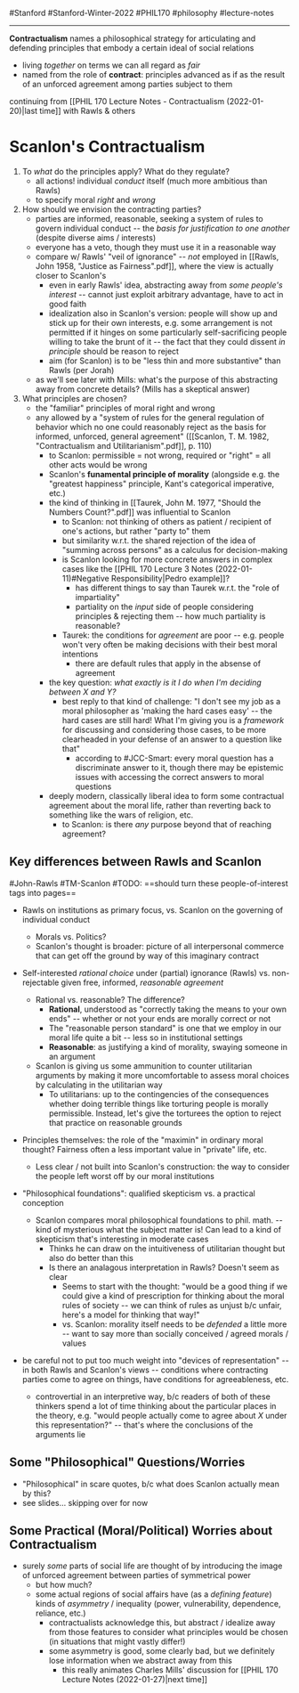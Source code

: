 #Stanford #Stanford-Winter-2022 #PHIL170 #philosophy #lecture-notes 
___
**Contractualism** names a philosophical strategy for articulating and defending principles that embody a certain ideal of social relations
- living *together* on terms we can all regard as *fair*
- named from the role of **contract**: principles advanced as if as the result of an unforced agreement among parties subject to them

continuing from [[PHIL 170 Lecture Notes - Contractualism (2022-01-20)|last time]] with Rawls & others

# Scanlon's Contractualism
1. To *what* do the principles apply? What do they regulate?
	- all actions! individual *conduct* itself (much more ambitious than Rawls)
	- to specify moral *right* and *wrong*
2. How should we envision the contracting parties?
	- parties are informed, reasonable, seeking a system of rules to govern individual conduct -- the *basis for justification to one another* (despite diverse aims / interests)
	- everyone has a veto, though they must use it in a reasonable way
	- compare w/ Rawls' "veil of ignorance" -- *not* employed in [[Rawls, John 1958, "Justice as Fairness".pdf]], where the view is actually closer to Scanlon's
		- even in early Rawls' idea, abstracting away from *some people's interest* -- cannot just exploit arbitrary advantage, have to act in good faith
		- idealization also in Scanlon's version: people will show up and stick up for their own interests, e.g. some arrangement is not permitted if it hinges on some particularly self-sacrificing people willing to take the brunt of it -- the fact that they could dissent *in principle* should be reason to reject
		- aim (for Scanlon) is to be "less thin and more substantive" than Rawls (per Jorah)
	- as we'll see later with Mills: what's the purpose of this abstracting away from concrete details? (Mills has a skeptical answer)
3. What principles are chosen?
	- the "familiar" principles of moral right and wrong
	- any allowed by a "system of rules for the general regulation of behavior which no one could reasonably reject as the basis for informed, unforced, general agreement" ([[Scanlon, T. M. 1982, "Contractualism and Utilitarianism".pdf]], p. 110)
		- to Scanlon: permissible = not wrong, required or "right" = all other acts would be wrong
		- Scanlon's **funamental principle of morality** (alongside e.g. the "greatest happiness" principle, Kant's categorical imperative, etc.)
		- the kind of thinking in [[Taurek, John M. 1977, "Should the Numbers Count?".pdf]] was influential to Scanlon
			- to Scanlon: not thinking of others as patient / recipient of one's actions, but rather "party to" them
			- but similarity w.r.t. the shared rejection of the idea of "summing across persons" as a calculus for decision-making
			- is Scanlon looking for more concrete answers in complex cases like the [[PHIL 170 Lecture 3 Notes (2022-01-11)#Negative Responsibility|Pedro example]]?
				- has different things to say than Taurek w.r.t. the "role of impartiality"
				- partiality on the *input* side of people considering principles & rejecting them -- how much partiality is reasonable?
			- Taurek: the conditions for *agreement* are poor -- e.g. people won't very often be making decisions with their best moral intentions
				- there are default rules that apply in the absense of agreement
		- the key question: *what exactly is it I do when I'm deciding between $X$ and $Y$?*
			- best reply to that kind of challenge: "I don't see my job as a moral philosopher as 'making the hard cases easy' -- the hard cases are still hard! What I'm giving you is a *framework* for discussing and considering those cases, to be more clearheaded in your defense of an answer to a question like that"
				- according to #JCC-Smart: every moral question has a discriminate answer to it, though there may be epistemic issues with accessing the correct answers to moral questions
		- deeply modern, classically liberal idea to form some contractual agreement about the moral life, rather than reverting back to something like the wars of religion, etc.
			- to Scanlon: is there *any* purpose beyond that of reaching agreement?

## Key differences between Rawls and Scanlon
#John-Rawls #TM-Scanlon
#TODO: ==should turn these people-of-interest tags into pages==
- Rawls on institutions as primary focus, vs. Scanlon on the governing of individual conduct
	- Morals vs. Politics?
	- Scanlon's thought is broader: picture of all interpersonal commerce that can get off the ground by way of this imaginary contract
- Self-interested *rational choice* under (partial) ignorance (Rawls) vs. non-rejectable given free, informed, *reasonable agreement*
	- Rational vs. reasonable? The difference?
		- **Rational**, understood as "correctly taking the means to your own ends" -- whether or not your ends are morally correct or not
		- The "reasonable person standard" is one that we employ in our moral life quite a bit -- less so in institutional settings
		- **Reasonable**: as justifying a kind of morality, swaying someone in an argument
	- Scanlon is giving us some ammunition to counter utilitarian arguments by making it more uncomfortable to assess moral choices by calculating in the utilitarian way
		- To utilitarians: up to the contingencies of the consequences whether doing terrible things like torturing people is morally permissible. Instead, let's give the torturees the option to reject that practice on reasonable grounds
- Principles themselves: the role of the "maximin" in ordinary moral thought? Fairness often a less important value in "private" life, etc.
	- Less clear / not built into Scanlon's construction: the way to consider the people left worst off by our moral institutions
- "Philosophical foundations": qualified skepticism vs. a practical conception
	- Scanlon compares moral philosophical foundations to phil. math. -- kind of mysterious what the subject matter is! Can lead to a kind of skepticism that's interesting in moderate cases
		- Thinks he can draw on the intuitiveness of utilitarian thought but also do better than this
		- Is there an analagous interpretation in Rawls? Doesn't seem as clear
			- Seems to start with the thought: "would be a good thing if we could give a kind of prescription for thinking about the moral rules of society -- we can think of rules as unjust b/c unfair, here's a model for thinking that way!"
			- vs. Scanlon: morality itself needs to be *defended* a little more -- want to say more than socially conceived / agreed morals / values

- be careful not to put too much weight into "devices of representation" -- in both Rawls and Scanlon's views -- conditions where contracting parties come to agree on things, have conditions for agreeableness, etc.
	- controvertial in an interpretive way, b/c readers of both of these thinkers spend a lot of time thinking about the particular places in the theory, e.g. "would people actually come to agree about $X$ under this representation?" -- that's where the conclusions of the arguments lie

## Some "Philosophical" Questions/Worries
- "Philosophical" in scare quotes, b/c what does Scanlon actually mean by this?
- see slides... skipping over for now

## Some Practical (Moral/Political) Worries about Contractualism
- surely *some* parts of social life are thought of by introducing the image of unforced agreement between parties of symmetrical power
	- but how much?
	- some actual regions of social affairs have (as a *defining feature*) kinds of *asymmetry* / inequality (power, vulnerability, dependence, reliance, etc.)
		- contractualists acknowledge this, but abstract / idealize away from those features to consider what principles would be chosen (in situations that might vastly differ!)
		- some asymmetry is good, some clearly bad, but we definitely lose information when we abstract away from this
			- this really animates Charles Mills' discussion for [[PHIL 170 Lecture Notes (2022-01-27)|next time]]